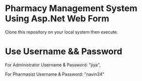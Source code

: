 # Pharmacy Management System Using Asp.Net Web Form
  Clone this repository on your local system then execute.
  
# Use Username && Password
For Administrator Username & Password:  "jiya",  

For Pharmasist Username & Password:  "navin34"

